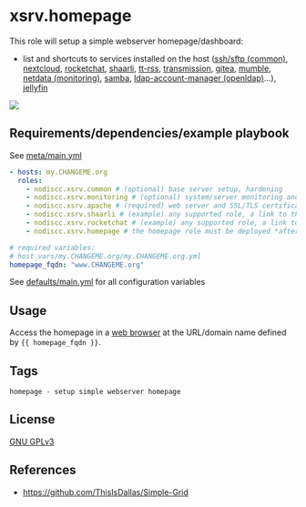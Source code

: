 # xsrv.homepage

This role will setup a simple webserver homepage/dashboard:
- list and shortcuts to services installed on the host ([ssh/sftp (common)](../common), [nextcloud](../nextcloud), [rocketchat](../rocketchat), [shaarli](../shaarli), [tt-rss](../tt_rss), [transmission](../transmission), [gitea](../gitea), [mumble](../mumble), [netdata (monitoring)](../monitoring), [samba](../samba), [ldap-account-manager (openldap)](../openldap)...), [jellyfin](../jellyfin)

[![](https://i.imgur.com/xAWRADt.png)](https://i.imgur.com/xAWRADt.png)


## Requirements/dependencies/example playbook

See [meta/main.yml](meta/main.yml)

```yaml
- hosts: my.CHANGEME.org
  roles:
    - nodiscc.xsrv.common # (optional) base server setup, hardening
    - nodiscc.xsrv.monitoring # (optional) system/server monitoring and health checks
    - nodiscc.xsrv.apache # (required) web server and SSL/TLS certificates
    - nodiscc.xsrv.shaarli # (example) any supported role, a link to this application on the homepage will be added
    - nodiscc.xsrv.rocketchat # (example) any supported role, a link to this application on the homepage will be added
    - nodiscc.xsrv.homepage # the homepage role must be deployed *after* application roles

# required variables:
# host_vars/my.CHANGEME.org/my.CHANGEME.org.yml
homepage_fqdn: "www.CHANGEME.org"
```

See [defaults/main.yml](defaults/main.yml) for all configuration variables


## Usage

Access the homepage in a [web browser](https://www.mozilla.org/firefox/) at the URL/domain name defined by `{{ homepage_fqdn }}`.


## Tags

<!--BEGIN TAGS LIST-->
```
homepage - setup simple webserver homepage
```
<!--END TAGS LIST-->


## License

[GNU GPLv3](../../LICENSE)


## References

- https://github.com/ThisIsDallas/Simple-Grid

